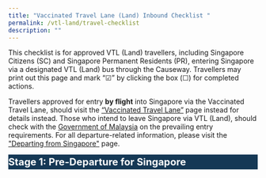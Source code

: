 ```yaml
---
title: "Vaccinated Travel Lane (Land) Inbound Checklist "
permalink: /vtl-land/travel-checklist
description: ""
---
```


This checklist is for approved VTL (Land) travellers, including Singapore Citizens (SC) and Singapore Permanent Residents (PR), entering Singapore via a designated VTL (Land) bus through the Causeway. Travellers may print out this page and mark “☑” by clicking the box (☐) for completed actions.

Travellers approved for entry <b>by flight</b> into Singapore via the Vaccinated Travel Lane, should visit the <a href="/vtl/requirements-and-process" target="_blank">“Vaccinated Travel Lane”</a> page instead for details instead. Those who intend to leave Singapore via VTL (Land), should check with the <a href="http://www.myvtl.gov.my/" target="_blank">Government of Malaysia</a> on the prevailing entry requirements. For all departure-related information, please visit the <a href="/departing/overview" target="_blank">"Departing from Singapore"</a> page.

<div style="background-color:#153855; color: #FFFFFF; font-size: 20px; line-height:1.5"><b>Stage 1: Pre-Departure for Singapore</b></div>
